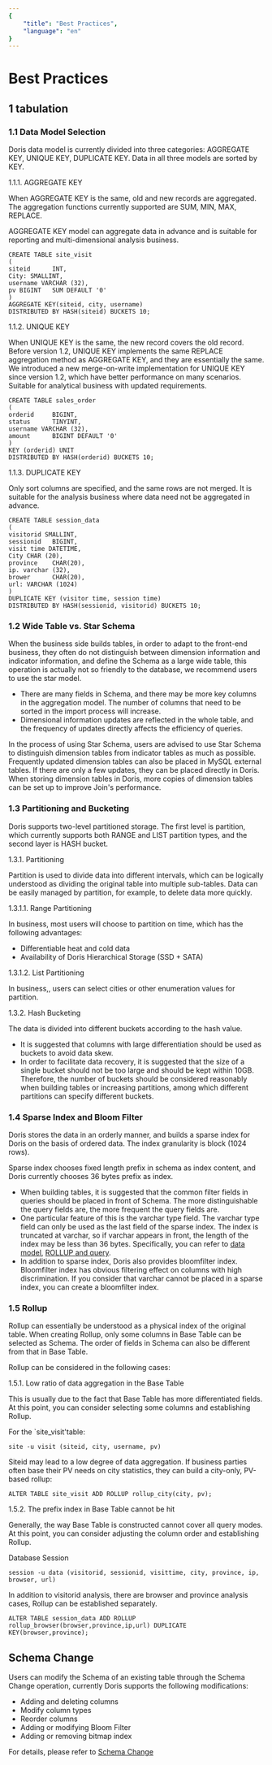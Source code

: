 ```yaml
---
{
    "title": "Best Practices",
    "language": "en"
}
---
```


<!-- 
Licensed to the Apache Software Foundation (ASF) under one
or more contributor license agreements.  See the NOTICE file
distributed with this work for additional information
regarding copyright ownership.  The ASF licenses this file
to you under the Apache License, Version 2.0 (the
"License"); you may not use this file except in compliance
with the License.  You may obtain a copy of the License at

  http://www.apache.org/licenses/LICENSE-2.0

Unless required by applicable law or agreed to in writing,
software distributed under the License is distributed on an
"AS IS" BASIS, WITHOUT WARRANTIES OR CONDITIONS OF ANY
KIND, either express or implied.  See the License for the
specific language governing permissions and limitations
under the License.
-->


# Best Practices

## 1 tabulation

### 1.1 Data Model Selection

Doris data model is currently divided into three categories: AGGREGATE KEY, UNIQUE KEY, DUPLICATE KEY. Data in all three models are sorted by KEY.

1.1.1. AGGREGATE KEY

When AGGREGATE KEY is the same, old and new records are aggregated. The aggregation functions currently supported are SUM, MIN, MAX, REPLACE.

AGGREGATE KEY model can aggregate data in advance and is suitable for reporting and multi-dimensional analysis business.

```
CREATE TABLE site_visit
(
siteid      INT,
City: SMALLINT,
username VARCHAR (32),
pv BIGINT   SUM DEFAULT '0'
)
AGGREGATE KEY(siteid, city, username)
DISTRIBUTED BY HASH(siteid) BUCKETS 10;
```

1.1.2. UNIQUE KEY

When UNIQUE KEY is the same, the new record covers the old record. Before version 1.2, UNIQUE KEY implements the same REPLACE aggregation method as AGGREGATE KEY, and they are essentially the same. We introduced a new merge-on-write implementation for UNIQUE KEY since version 1.2, which have better performance on many scenarios. Suitable for analytical business with updated requirements.

```
CREATE TABLE sales_order
(
orderid     BIGINT,
status      TINYINT,
username VARCHAR (32),
amount      BIGINT DEFAULT '0'
)
KEY (orderid) UNIT
DISTRIBUTED BY HASH(orderid) BUCKETS 10;
```

1.1.3. DUPLICATE KEY

Only sort columns are specified, and the same rows are not merged. It is suitable for the analysis business where data need not be aggregated in advance.

```
CREATE TABLE session_data
(
visitorid SMALLINT,
sessionid   BIGINT,
visit time DATETIME,
City CHAR (20),
province    CHAR(20),
ip. varchar (32),
brower      CHAR(20),
url: VARCHAR (1024)
)
DUPLICATE KEY (visitor time, session time)
DISTRIBUTED BY HASH(sessionid, visitorid) BUCKETS 10;
```

### 1.2 Wide Table vs. Star Schema

When the business side builds tables, in order to adapt to the front-end business, they often do not distinguish between dimension information and indicator information, and define the Schema as a large wide table, this operation is actually not so friendly to the database, we recommend users to use the star model.

* There are many fields in Schema, and there may be more key columns in the aggregation model. The number of columns that need to be sorted in the import process will increase.
* Dimensional information updates are reflected in the whole table, and the frequency of updates directly affects the efficiency of queries.

In the process of using Star Schema, users are advised to use Star Schema to distinguish dimension tables from indicator tables as much as possible. Frequently updated dimension tables can also be placed in MySQL external tables. If there are only a few updates, they can be placed directly in Doris. When storing dimension tables in Doris, more copies of dimension tables can be set up to improve Join's performance.

### 1.3 Partitioning and Bucketing 

Doris supports two-level partitioned storage. The first level is partition, which currently supports both RANGE and LIST partition types, and the second layer is HASH bucket.

1.3.1. Partitioning

Partition is used to divide data into different intervals, which can be logically understood as dividing the original table into multiple sub-tables. Data can be easily managed by partition, for example, to delete data more quickly.

1.3.1.1. Range Partitioning

In business, most users will choose to partition on time, which has the following advantages:

* Differentiable heat and cold data
* Availability of Doris Hierarchical Storage (SSD + SATA)

1.3.1.2. List Partitioning

In business,, users can select cities or other enumeration values for partition.

1.3.2. Hash Bucketing

The data is divided into different buckets according to the hash value.

* It is suggested that columns with large differentiation should be used as buckets to avoid data skew.
* In order to facilitate data recovery, it is suggested that the size of a single bucket should not be too large and should be kept within 10GB. Therefore, the number of buckets should be considered reasonably when building tables or increasing partitions, among which different partitions can specify different buckets.

### 1.4 Sparse Index and Bloom Filter

Doris stores the data in an orderly manner, and builds a sparse index for Doris on the basis of ordered data. The index granularity is block (1024 rows).

Sparse index chooses fixed length prefix in schema as index content, and Doris currently chooses 36 bytes prefix as index.

* When building tables, it is suggested that the common filter fields in queries should be placed in front of Schema. The more distinguishable the query fields are, the more frequent the query fields are.
* One particular feature of this is the varchar type field. The varchar type field can only be used as the last field of the sparse index. The index is truncated at varchar, so if varchar appears in front, the length of the index may be less than 36 bytes. Specifically, you can refer to [data model](./data-model.md), [ROLLUP and query](./hit-the-rollup.md).
* In addition to sparse index, Doris also provides bloomfilter index. Bloomfilter index has obvious filtering effect on columns with high discrimination. If you consider that varchar cannot be placed in a sparse index, you can create a bloomfilter index.

### 1.5 Rollup

Rollup can essentially be understood as a physical index of the original table. When creating Rollup, only some columns in Base Table can be selected as Schema. The order of fields in Schema can also be different from that in Base Table.

Rollup can be considered in the following cases:

1.5.1. Low ratio of data aggregation in the Base Table

This is usually due to the fact that Base Table has more differentiated fields. At this point, you can consider selecting some columns and establishing Rollup.

For the `site_visit'table:

```
site -u visit (siteid, city, username, pv)
```

Siteid may lead to a low degree of data aggregation. If business parties often base their PV needs on city statistics, they can build a city-only, PV-based rollup:

```
ALTER TABLE site_visit ADD ROLLUP rollup_city(city, pv);
```

1.5.2. The prefix index in Base Table cannot be hit

Generally, the way Base Table is constructed cannot cover all query modes. At this point, you can consider adjusting the column order and establishing Rollup.

Database Session

```
session -u data (visitorid, sessionid, visittime, city, province, ip, browser, url)
```

In addition to visitorid analysis, there are browser and province analysis cases, Rollup can be established separately.

```
ALTER TABLE session_data ADD ROLLUP rollup_browser(browser,province,ip,url) DUPLICATE KEY(browser,province);
```

## Schema Change

Users can modify the Schema of an existing table through the Schema Change operation, currently Doris supports the following modifications:

- Adding and deleting columns
- Modify column types
- Reorder columns
- Adding or modifying Bloom Filter
- Adding or removing bitmap index

For details, please refer to [Schema Change](../advanced/alter-table/schema-change.md)